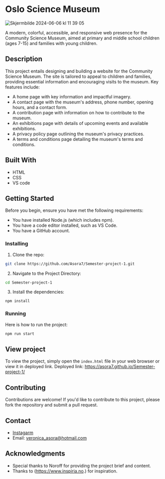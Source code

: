 # Oslo Science Museum


![Skjermbilde 2024-06-06 kl  11 39 05](https://github.com/Asora7/Semester-project-1/assets/142609146/61d4ae30-32e8-4141-859a-12e1428524a5)

A modern, colorful, accessible, and responsive web presence for the Community Science Museum, aimed at primary and middle school children (ages 7-15) and families with young children.


## Description

This project entails designing and building a website for the Community Science Museum. The site is tailored to appeal to children and families, providing essential information and encouraging visits to the museum. Key features include:

- A home page with key information and impactful imagery.
- A contact page with the museum's address, phone number, opening hours, and a contact form.
- A contribution page with information on how to contribute to the museum.
- An exhibitions page with details of upcoming events and available exhibitions.
- A privacy policy page outlining the museum's privacy practices.
- A terms and conditions page detailing the museum's terms and conditions.
  

## Built With

- HTML
- CSS
- VS code


## Getting Started

Before you begin, ensure you have met the following requirements:

- You have installed Node.js (which includes npm).
- You have a code editor installed, such as VS Code.
- You have a GitHub account.


### Installing

1. Clone the repo:

```bash
git clone https://github.com/Asora7/Semester-project-1.git
```

2. Navigate to the Project Directory:
   
```bash
cd Semester-project-1
```

3. Install the dependencies:

```
npm install
```


### Running

Here is how to run the project:

```bash
npm run start
```



## View project

To view the project, simply open the `index.html` file in your web browser or view it in deployed link.
Deployed link:  https://asora7.github.io/Semester-project-1/



## Contributing

Contributions are welcome! If you'd like to contribute to this project, please fork the repository and submit a pull request.


## Contact
- [Instagarm](https://www.instagram.com/veronicaasora/)
- Email: veronica_asora@hotmail.com


## Acknowledgments

- Special thanks to Noroff for providing the project brief and content.
- Thanks to (https://www.inspiria.no.) for inspiration.


